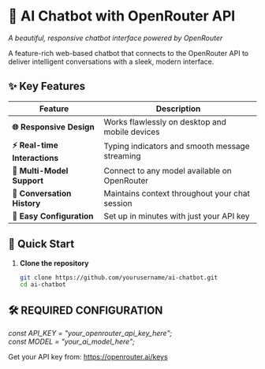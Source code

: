 # 🤖 AI Chatbot with OpenRouter API

*A beautiful, responsive chatbot interface powered by OpenRouter*

A feature-rich web-based chatbot that connects to the OpenRouter API to deliver intelligent conversations with a sleek, modern interface.

## ✨ Key Features

| Feature | Description |
|---------|-------------|
| **🌐 Responsive Design** | Works flawlessly on desktop and mobile devices |
| **⚡ Real-time Interactions** | Typing indicators and smooth message streaming |
| **🧠 Multi-Model Support** | Connect to any model available on OpenRouter |
| **📝 Conversation History** | Maintains context throughout your chat session |
| **🔧 Easy Configuration** | Set up in minutes with just your API key |

## 🚀 Quick Start

1. **Clone the repository**
   ```bash
   git clone https://github.com/yourusername/ai-chatbot.git
   cd ai-chatbot


## 🛠️ REQUIRED CONFIGURATION

*const API_KEY = "your_openrouter_api_key_here";*  
*const MODEL = "your_ai_model_here";*

Get your API key from: https://openrouter.ai/keys

